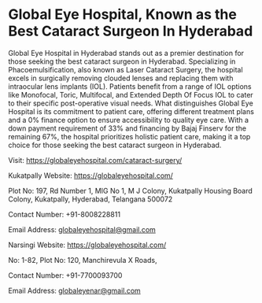 # Global Eye Hospital, Known as the Best Cataract Surgeon In Hyderabad

Global Eye Hospital in Hyderabad stands out as a premier destination for those seeking the best cataract surgeon in Hyderabad. Specializing in Phacoemulsification, also known as Laser Cataract Surgery, the hospital excels in surgically removing clouded lenses and replacing them with intraocular lens implants (IOL). Patients benefit from a range of IOL options like Monofocal, Toric, Multifocal, and Extended Depth Of Focus IOL to cater to their specific post-operative visual needs. What distinguishes Global Eye Hospital is its commitment to patient care, offering different treatment plans and a 0% finance option to ensure accessibility to quality eye care. With a down payment requirement of 33% and financing by Bajaj Finserv for the remaining 67%, the hospital prioritizes holistic patient care, making it a top choice for those seeking the best cataract surgeon in Hyderabad.

Visit: https://globaleyehospital.com/cataract-surgery/

Kukatpally 
Website: https://globaleyehospital.com/

Plot No: 197, Rd Number 1, MIG No 1, M J Colony, Kukatpally Housing Board Colony, Kukatpally, Hyderabad, Telangana 500072

Contact Number: +91-8008228811

Email Address: globaleyehospital@gmail.com

Narsingi
Website: https://globaleyehospital.com/

No: 1-82, Plot No: 120, Manchirevula X Roads, 

Contact Number: +91-7700093700

Email Address: globaleyenar@gmail.com
